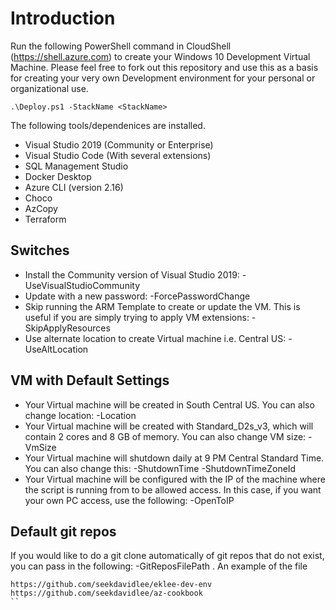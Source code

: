 # Introduction
Run the following PowerShell command in CloudShell (https://shell.azure.com) to create your Windows 10 Development Virtual Machine. Please feel free to fork out this repository and use this as a basis for creating your very own Development environment for your personal or organizational use.

```
.\Deploy.ps1 -StackName <StackName>
```

The following tools/dependenices are installed.

* Visual Studio 2019 (Community or Enterprise)
* Visual Studio Code (With several extensions)
* SQL Management Studio
* Docker Desktop
* Azure CLI (version 2.16)
* Choco
* AzCopy
* Terraform

## Switches

* Install the Community version of Visual Studio 2019: -UseVisualStudioCommunity
* Update with a new password: -ForcePasswordChange
* Skip running the ARM Template to create or update the VM. This is useful if you are simply trying to apply VM extensions: -SkipApplyResources
* Use alternate location to create Virtual machine i.e. Central US: -UseAltLocation

## VM with Default Settings

* Your Virtual machine will be created in South Central US. You can also change location: -Location <Location>
* Your Virtual machine will be created with Standard_D2s_v3, which will contain 2 cores and 8 GB of memory. You can also change VM size: -VmSize <VMSize>
* Your Virtual machine will shutdown daily at 9 PM Central Standard Time. You can also change this: -ShutdownTime <ShutdownTime> -ShutdownTimeZoneId <ShutdownTimeZoneId>
* Your Virtual machine will be configured with the IP of the machine where the script is running from to be allowed access. In this case, if you want your own PC access, use the following: -OpenToIP <YourIPAddress>

## Default git repos

If you would like to do a git clone automatically of git repos that do not exist, you can pass in the following: -GitReposFilePath <FilePathToTxtFileContainingGitRepo>. An example of the file

```
https://github.com/seekdavidlee/eklee-dev-env
https://github.com/seekdavidlee/az-cookbook
``
